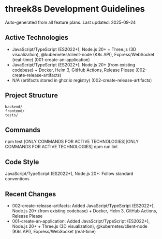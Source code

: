 # threek8s Development Guidelines

Auto-generated from all feature plans. Last updated: 2025-09-24

## Active Technologies
- JavaScript/TypeScript (ES2022+), Node.js 20+ + Three.js (3D visualization), @kubernetes/client-node (K8s API), Express/WebSocket (real-time) (001-create-an-application)
- JavaScript/TypeScript (ES2022+), Node.js 20+ (from existing codebase) + Docker, Helm 3, GitHub Actions, Release Please (002-create-release-artifacts)
- N/A (artifacts stored in ghcr.io registry) (002-create-release-artifacts)

## Project Structure
```
backend/
frontend/
tests/
```

## Commands
npm test [ONLY COMMANDS FOR ACTIVE TECHNOLOGIES][ONLY COMMANDS FOR ACTIVE TECHNOLOGIES] npm run lint

## Code Style
JavaScript/TypeScript (ES2022+), Node.js 20+: Follow standard conventions

## Recent Changes
- 002-create-release-artifacts: Added JavaScript/TypeScript (ES2022+), Node.js 20+ (from existing codebase) + Docker, Helm 3, GitHub Actions, Release Please
- 001-create-an-application: Added JavaScript/TypeScript (ES2022+), Node.js 20+ + Three.js (3D visualization), @kubernetes/client-node (K8s API), Express/WebSocket (real-time)

<!-- MANUAL ADDITIONS START -->
<!-- MANUAL ADDITIONS END -->
